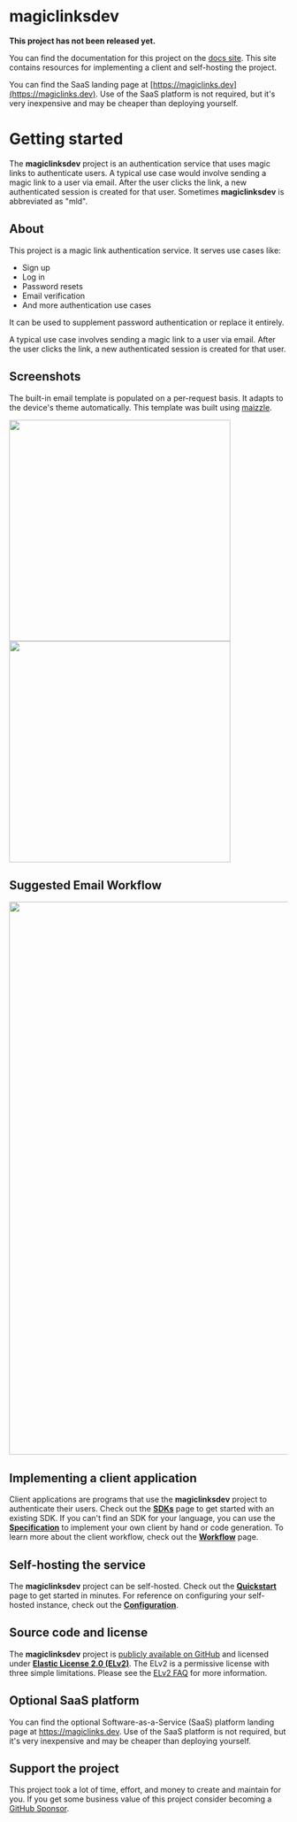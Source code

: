 # magiclinksdev

**This project has not been released yet.**

You can find the documentation for this project on the [docs site](https://docs.magiclinks.dev). This site contains
resources for implementing a client and self-hosting the project.

You can find the SaaS landing page at [https://magiclinks.dev](https://magiclinks.dev). Use of the SaaS platform is not
required, but it's very inexpensive and may be cheaper than deploying yourself.

# Getting started

The **magiclinksdev** project is an authentication service that uses magic links to authenticate users. A typical use
case would involve sending a magic link to a user via email. After the user clicks the link, a new authenticated session
is created for that user. Sometimes **magiclinksdev** is abbreviated as "mld".

## About

This project is a magic link authentication service. It serves use cases like:

* Sign up
* Log in
* Password resets
* Email verification
* And more authentication use cases

It can be used to supplement password authentication or replace it entirely.

A typical use case involves sending a magic link to a user via email. After the user clicks the link, a new
authenticated session is created for that user.

## Screenshots

The built-in email template is populated on a per-request basis. It adapts to the device's theme automatically. This
template was built using [maizzle](https://maizzle.com/).

<span>
    <img width="400" src="https://magiclinks.dev/screenshots/mobile-light.png" alt="">
    <img width="400" src="https://magiclinks.dev/screenshots/mobile-dark.png" alt="">
</span>

## Suggested Email Workflow

<img width="1000" src="https://magiclinks.dev/mermaid/suggested-email-workflow.png" alt=""/>

## Implementing a client application

Client applications are programs that use the **magiclinksdev** project to authenticate their users. Check out the
[**SDKs**](https://docs.magiclinks.dev/sdks) page to get started with an existing SDK. If you can't find an SDK for your
language, you can use the [**Specification**](https://docs.magiclinks.dev/specification) to implement your own client by
hand or code generation. To learn more about the client workflow, check out the
[**Workflow**](https://docs.magiclinks.dev/workflow) page.

## Self-hosting the service

The **magiclinksdev** project can be self-hosted. Check out the [**Quickstart**](https://docs.magiclinks.dev/quickstart)
page to get started in minutes. For reference on configuring your self-hosted instance, check out the
[**Configuration**](https://docs.magiclinks.dev/configuration).

## Source code and license

The **magiclinksdev** project is [publicly available on GitHub](https://github.com/MicahParks/magiclinksdev) and
licensed
under [**Elastic License 2.0 (ELv2)**](https://github.com/MicahParks/magiclinksdev/blob/master/LICENSE). The ELv2 is a
permissive license with three simple limitations. Please see
the [ELv2 FAQ](https://www.elastic.co/licensing/elastic-license/faq) for more information.

## Optional SaaS platform

You can find the optional Software-as-a-Service (SaaS) platform landing page at https://magiclinks.dev. Use of the SaaS
platform is not required, but it's very inexpensive and may be cheaper than deploying yourself.

## Support the project

This project took a lot of time, effort, and money to create and maintain for you. If you get some business value of
this project consider becoming a [GitHub Sponsor](https://github.com/sponsors/MicahParks).
